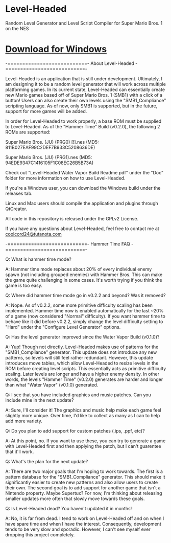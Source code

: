 Level-Headed
============

Random Level Generator and Level Script Compiler for Super Mario Bros. 1 on the NES

# [Download for Windows](https://github.com/Coolcord/Level-Headed/releases)

-===========================- About Level-Headed -===========================-

 Level-Headed is an application that is still under development. Ultimately, I am
 designing it to be a random level generator that will work across multiple platforming
 games. In its current state, Level-Headed can essentially create new Mario games based
 off of Super Mario Bros. 1 (SMB1) with a click of a button! Users can also create their
 own levels using the "SMB1_Compliance" scripting language. As of now, only SMB1 is
 supported, but in the future, support for more games will be added.
 
 In order for Level-Headed to work properly, a base ROM must be supplied to Level-Headed.
 As of the "Hammer Time" Build (v0.2.0), the following 2 ROMs are supported:
 
 Super Mario Bros. (JU) (PRG0) [!].nes (MD5: 811B027EAF99C2DEF7B933C5208636DE)
 
 Super Mario Bros. (JU) (PRG1).nes (MD5: 94EDE9347C1416105F1C08EC26B5B73A)
 
 Check out "Level-Headed Water Vapor Build Readme.pdf" under the "Doc" folder for more
 information on how to use Level-Headed.
 
 If you're a Windows user, you can download the Windows build under the releases tab.
 
 Linux and Mac users should compile the application and plugins through QtCreator.
 
 All code in this repository is released under the GPLv2 License.
 
 If you have any questions about Level-Headed, feel free to contact me at coolcord24@tutanota.com

 -===========================- Hammer Time FAQ -===========================-
 
 Q: What is hammer time mode?
 
 A: Hammer time mode replaces about 20% of every individual enemy spawn (not including grouped enemies)
 with Hammer Bros. This can make the game quite challenging in some cases. It's worth trying if you
 think the game is too easy.
 
 Q: Where did hammer time mode go in v0.2.2 and beyond? Was it removed?
 
 A: Nope. As of v0.2.2, some more primitive difficulty scaling has been implemented. Hammer time now is enabled
 automatically for the last ~20% of a game (now considered "Normal" difficulty). If you want hammer time to behave
 like it did before v0.2.2, simply change the level difficulty setting to "Hard" under the "Configure Level Generator"
 options.
 
 Q: Has the level generator improved since the Water Vapor Build (v0.1.0)?
 
 A: Yup! Though not directly. Level-Headed makes use of patterns for the "SMB1_Compliance"
 generator. This update does not introduce any new patterns, so levels will still feel rather
 redundant. However, this update introduces move tables, which allow Level-Headed to resize
 levels in the ROM before creating level scripts. This essentially acts as primitive difficulty scaling.
 Later levels are longer and have a higher enemy density. In other words, the levels "Hammer Time"
 (v0.2.0) generates are harder and longer than what "Water Vapor" (v0.1.0) generated.
 
 Q: I see that you have included graphics and music patches. Can you include mine in the next update?
 
 A: Sure, I'll consider it! The graphics and music help make each game feel slightly more unique. Over time,
 I'd like to collect as many as I can to help add more variety.
 
 Q: Do you plan to add support for custom patches (.ips, .ppf, etc)?
 
 A: At this point, no. If you want to use these, you can try to generate a game with Level-Headed first
 and then applying the patch, but I can't guarentee that it'll work.
 
 Q: What's the plan for the next update?
 
 A: There are two major goals that I'm hoping to work towards. The first is a pattern database for the 
 "SMB1_Compliance" generator. This should make it significantly easier to create new patterns and also
 allow users to create their own. The second goal is to add support for another game that isn't a
 Nintendo property. Maybe Supertux? For now, I'm thinking about releasing smaller updates more
 often that slowly move towards these goals.
 
 Q: Is Level-Headed dead? You haven't updated it in months!
 
 A: No, it is far from dead. I tend to work on Level-Headed off and on when I have spare time and when
 I have the interest. Consequently, development tends to be very slow and sporadic. However, I can't see
 myself ever dropping this project completely.
